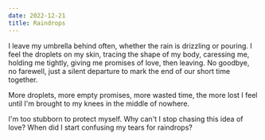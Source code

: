 ```yaml
---
date: 2022-12-21
title: Raindrops
---
```


I leave my umbrella behind often,
whether the rain is drizzling or pouring.
I feel the droplets on my skin,
tracing the shape of my body,
caressing me,
holding me tightly,
giving me promises of love,
then leaving.
No goodbye,
no farewell,
just a silent departure to mark the end
of our short time together.

More droplets,
more empty promises,
more wasted time,
the more lost I feel
until I'm brought to my knees
in the middle of nowhere.

I'm too stubborn to protect myself.
Why can't I stop chasing this idea of love?
When did I start confusing my tears for raindrops?
